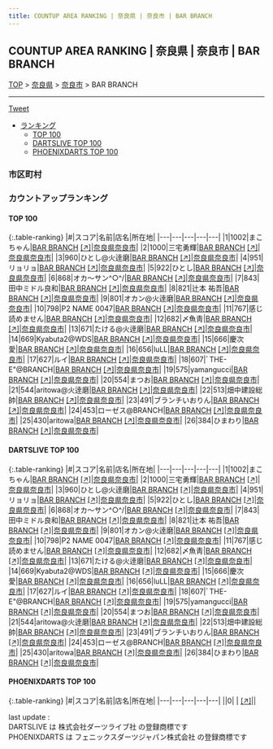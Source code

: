 ```yaml
---
title: COUNTUP AREA RANKING | 奈良県 | 奈良市 | BAR BRANCH
---
```

## COUNTUP AREA RANKING | 奈良県 | 奈良市 | BAR BRANCH

[TOP](/darts/rank/) > [奈良県](/darts/rank/奈良県/) > [奈良市](/darts/rank/奈良県/奈良市/) > BAR BRANCH

___

<a href="https://twitter.com/share?ref_src=twsrc%5Etfw" data-text="COUNTUP AREA RANKING | 奈良県奈良市BAR BRANCH" class="twitter-share-button" data-hashtags="DARTSLIVE,PHOENIXDARTS,darts,ダーツ" data-show-count="false">Tweet</a>

* [ランキング](#カウントアップランキング)
    * [TOP 100](#top-100)
    * [DARTSLIVE TOP 100](#dartslive-top-100)
    * [PHOENIXDARTS TOP 100](#phoenixdarts-top-100)

### 市区町村

<ul>

</ul>

### カウントアップランキング

#### TOP 100



{:.table-ranking}
|#|スコア|名前|店名|所在地|
|---|---|---|---|---|
|1|1002|<span class="rank-name-dl">まこちゃん</span>|<a href="/darts/rank/shops/e49548f4bea65ee128032249b44395af.html">BAR BRANCH</a> <a href="https://search.dartslive.com/jp/shop/e49548f4bea65ee128032249b44395af">[↗]</a>|<a href="/darts/rank/奈良県/奈良市">奈良県奈良市</a>|
|2|1000|<span class="rank-name-dl">三宅勇輝</span>|<a href="/darts/rank/shops/e49548f4bea65ee128032249b44395af.html">BAR BRANCH</a> <a href="https://search.dartslive.com/jp/shop/e49548f4bea65ee128032249b44395af">[↗]</a>|<a href="/darts/rank/奈良県/奈良市">奈良県奈良市</a>|
|3|960|<span class="rank-name-dl">ひとし@火逹磨</span>|<a href="/darts/rank/shops/e49548f4bea65ee128032249b44395af.html">BAR BRANCH</a> <a href="https://search.dartslive.com/jp/shop/e49548f4bea65ee128032249b44395af">[↗]</a>|<a href="/darts/rank/奈良県/奈良市">奈良県奈良市</a>|
|4|951|<span class="rank-name-dl">リョリョ</span>|<a href="/darts/rank/shops/e49548f4bea65ee128032249b44395af.html">BAR BRANCH</a> <a href="https://search.dartslive.com/jp/shop/e49548f4bea65ee128032249b44395af">[↗]</a>|<a href="/darts/rank/奈良県/奈良市">奈良県奈良市</a>|
|5|922|<span class="rank-name-dl">ひとし</span>|<a href="/darts/rank/shops/e49548f4bea65ee128032249b44395af.html">BAR BRANCH</a> <a href="https://search.dartslive.com/jp/shop/e49548f4bea65ee128032249b44395af">[↗]</a>|<a href="/darts/rank/奈良県/奈良市">奈良県奈良市</a>|
|6|868|<span class="rank-name-dl">オカ～サン^○^/</span>|<a href="/darts/rank/shops/e49548f4bea65ee128032249b44395af.html">BAR BRANCH</a> <a href="https://search.dartslive.com/jp/shop/e49548f4bea65ee128032249b44395af">[↗]</a>|<a href="/darts/rank/奈良県/奈良市">奈良県奈良市</a>|
|7|843|<span class="rank-name-dl">田中ミドル良和</span>|<a href="/darts/rank/shops/e49548f4bea65ee128032249b44395af.html">BAR BRANCH</a> <a href="https://search.dartslive.com/jp/shop/e49548f4bea65ee128032249b44395af">[↗]</a>|<a href="/darts/rank/奈良県/奈良市">奈良県奈良市</a>|
|8|821|<span class="rank-name-dl">辻本 祐吾</span>|<a href="/darts/rank/shops/e49548f4bea65ee128032249b44395af.html">BAR BRANCH</a> <a href="https://search.dartslive.com/jp/shop/e49548f4bea65ee128032249b44395af">[↗]</a>|<a href="/darts/rank/奈良県/奈良市">奈良県奈良市</a>|
|9|801|<span class="rank-name-dl">オカン@火逹磨</span>|<a href="/darts/rank/shops/e49548f4bea65ee128032249b44395af.html">BAR BRANCH</a> <a href="https://search.dartslive.com/jp/shop/e49548f4bea65ee128032249b44395af">[↗]</a>|<a href="/darts/rank/奈良県/奈良市">奈良県奈良市</a>|
|10|798|<span class="rank-name-dl">P2 NAME 0047</span>|<a href="/darts/rank/shops/e49548f4bea65ee128032249b44395af.html">BAR BRANCH</a> <a href="https://search.dartslive.com/jp/shop/e49548f4bea65ee128032249b44395af">[↗]</a>|<a href="/darts/rank/奈良県/奈良市">奈良県奈良市</a>|
|11|767|<span class="rank-name-dl">感じ読めません</span>|<a href="/darts/rank/shops/e49548f4bea65ee128032249b44395af.html">BAR BRANCH</a> <a href="https://search.dartslive.com/jp/shop/e49548f4bea65ee128032249b44395af">[↗]</a>|<a href="/darts/rank/奈良県/奈良市">奈良県奈良市</a>|
|12|682|<span class="rank-name-dl">〆魚靑</span>|<a href="/darts/rank/shops/e49548f4bea65ee128032249b44395af.html">BAR BRANCH</a> <a href="https://search.dartslive.com/jp/shop/e49548f4bea65ee128032249b44395af">[↗]</a>|<a href="/darts/rank/奈良県/奈良市">奈良県奈良市</a>|
|13|671|<span class="rank-name-dl">たける@火逹磨</span>|<a href="/darts/rank/shops/e49548f4bea65ee128032249b44395af.html">BAR BRANCH</a> <a href="https://search.dartslive.com/jp/shop/e49548f4bea65ee128032249b44395af">[↗]</a>|<a href="/darts/rank/奈良県/奈良市">奈良県奈良市</a>|
|14|669|<span class="rank-name-dl">Kyabuta2@WDS</span>|<a href="/darts/rank/shops/e49548f4bea65ee128032249b44395af.html">BAR BRANCH</a> <a href="https://search.dartslive.com/jp/shop/e49548f4bea65ee128032249b44395af">[↗]</a>|<a href="/darts/rank/奈良県/奈良市">奈良県奈良市</a>|
|15|666|<span class="rank-name-dl">慶次愛</span>|<a href="/darts/rank/shops/e49548f4bea65ee128032249b44395af.html">BAR BRANCH</a> <a href="https://search.dartslive.com/jp/shop/e49548f4bea65ee128032249b44395af">[↗]</a>|<a href="/darts/rank/奈良県/奈良市">奈良県奈良市</a>|
|16|656|<span class="rank-name-dl">luLL</span>|<a href="/darts/rank/shops/e49548f4bea65ee128032249b44395af.html">BAR BRANCH</a> <a href="https://search.dartslive.com/jp/shop/e49548f4bea65ee128032249b44395af">[↗]</a>|<a href="/darts/rank/奈良県/奈良市">奈良県奈良市</a>|
|17|627|<span class="rank-name-dl">ルイ</span>|<a href="/darts/rank/shops/e49548f4bea65ee128032249b44395af.html">BAR BRANCH</a> <a href="https://search.dartslive.com/jp/shop/e49548f4bea65ee128032249b44395af">[↗]</a>|<a href="/darts/rank/奈良県/奈良市">奈良県奈良市</a>|
|18|607|<span class="rank-name-dl">ﾞTHE-E&quot;@BRANCH</span>|<a href="/darts/rank/shops/e49548f4bea65ee128032249b44395af.html">BAR BRANCH</a> <a href="https://search.dartslive.com/jp/shop/e49548f4bea65ee128032249b44395af">[↗]</a>|<a href="/darts/rank/奈良県/奈良市">奈良県奈良市</a>|
|19|575|<span class="rank-name-dl">yamangucci</span>|<a href="/darts/rank/shops/e49548f4bea65ee128032249b44395af.html">BAR BRANCH</a> <a href="https://search.dartslive.com/jp/shop/e49548f4bea65ee128032249b44395af">[↗]</a>|<a href="/darts/rank/奈良県/奈良市">奈良県奈良市</a>|
|20|554|<span class="rank-name-dl">まつお</span>|<a href="/darts/rank/shops/e49548f4bea65ee128032249b44395af.html">BAR BRANCH</a> <a href="https://search.dartslive.com/jp/shop/e49548f4bea65ee128032249b44395af">[↗]</a>|<a href="/darts/rank/奈良県/奈良市">奈良県奈良市</a>|
|21|544|<span class="rank-name-dl">aritowa@火逹磨</span>|<a href="/darts/rank/shops/e49548f4bea65ee128032249b44395af.html">BAR BRANCH</a> <a href="https://search.dartslive.com/jp/shop/e49548f4bea65ee128032249b44395af">[↗]</a>|<a href="/darts/rank/奈良県/奈良市">奈良県奈良市</a>|
|22|513|<span class="rank-name-dl">畑中建設総帥</span>|<a href="/darts/rank/shops/e49548f4bea65ee128032249b44395af.html">BAR BRANCH</a> <a href="https://search.dartslive.com/jp/shop/e49548f4bea65ee128032249b44395af">[↗]</a>|<a href="/darts/rank/奈良県/奈良市">奈良県奈良市</a>|
|23|491|<span class="rank-name-dl">ブランチいおりん</span>|<a href="/darts/rank/shops/e49548f4bea65ee128032249b44395af.html">BAR BRANCH</a> <a href="https://search.dartslive.com/jp/shop/e49548f4bea65ee128032249b44395af">[↗]</a>|<a href="/darts/rank/奈良県/奈良市">奈良県奈良市</a>|
|24|453|<span class="rank-name-dl">ローゼス@BRANCH</span>|<a href="/darts/rank/shops/e49548f4bea65ee128032249b44395af.html">BAR BRANCH</a> <a href="https://search.dartslive.com/jp/shop/e49548f4bea65ee128032249b44395af">[↗]</a>|<a href="/darts/rank/奈良県/奈良市">奈良県奈良市</a>|
|25|430|<span class="rank-name-dl">aritowa</span>|<a href="/darts/rank/shops/e49548f4bea65ee128032249b44395af.html">BAR BRANCH</a> <a href="https://search.dartslive.com/jp/shop/e49548f4bea65ee128032249b44395af">[↗]</a>|<a href="/darts/rank/奈良県/奈良市">奈良県奈良市</a>|
|26|384|<span class="rank-name-dl">ひまわり</span>|<a href="/darts/rank/shops/e49548f4bea65ee128032249b44395af.html">BAR BRANCH</a> <a href="https://search.dartslive.com/jp/shop/e49548f4bea65ee128032249b44395af">[↗]</a>|<a href="/darts/rank/奈良県/奈良市">奈良県奈良市</a>|


#### DARTSLIVE TOP 100



{:.table-ranking}
|#|スコア|名前|店名|所在地|
|---|---|---|---|---|
|1|1002|<span class="rank-name-dl">まこちゃん</span>|<a href="/darts/rank/shops/e49548f4bea65ee128032249b44395af.html">BAR BRANCH</a> <a href="https://search.dartslive.com/jp/shop/e49548f4bea65ee128032249b44395af">[↗]</a>|<a href="/darts/rank/奈良県/奈良市">奈良県奈良市</a>|
|2|1000|<span class="rank-name-dl">三宅勇輝</span>|<a href="/darts/rank/shops/e49548f4bea65ee128032249b44395af.html">BAR BRANCH</a> <a href="https://search.dartslive.com/jp/shop/e49548f4bea65ee128032249b44395af">[↗]</a>|<a href="/darts/rank/奈良県/奈良市">奈良県奈良市</a>|
|3|960|<span class="rank-name-dl">ひとし@火逹磨</span>|<a href="/darts/rank/shops/e49548f4bea65ee128032249b44395af.html">BAR BRANCH</a> <a href="https://search.dartslive.com/jp/shop/e49548f4bea65ee128032249b44395af">[↗]</a>|<a href="/darts/rank/奈良県/奈良市">奈良県奈良市</a>|
|4|951|<span class="rank-name-dl">リョリョ</span>|<a href="/darts/rank/shops/e49548f4bea65ee128032249b44395af.html">BAR BRANCH</a> <a href="https://search.dartslive.com/jp/shop/e49548f4bea65ee128032249b44395af">[↗]</a>|<a href="/darts/rank/奈良県/奈良市">奈良県奈良市</a>|
|5|922|<span class="rank-name-dl">ひとし</span>|<a href="/darts/rank/shops/e49548f4bea65ee128032249b44395af.html">BAR BRANCH</a> <a href="https://search.dartslive.com/jp/shop/e49548f4bea65ee128032249b44395af">[↗]</a>|<a href="/darts/rank/奈良県/奈良市">奈良県奈良市</a>|
|6|868|<span class="rank-name-dl">オカ～サン^○^/</span>|<a href="/darts/rank/shops/e49548f4bea65ee128032249b44395af.html">BAR BRANCH</a> <a href="https://search.dartslive.com/jp/shop/e49548f4bea65ee128032249b44395af">[↗]</a>|<a href="/darts/rank/奈良県/奈良市">奈良県奈良市</a>|
|7|843|<span class="rank-name-dl">田中ミドル良和</span>|<a href="/darts/rank/shops/e49548f4bea65ee128032249b44395af.html">BAR BRANCH</a> <a href="https://search.dartslive.com/jp/shop/e49548f4bea65ee128032249b44395af">[↗]</a>|<a href="/darts/rank/奈良県/奈良市">奈良県奈良市</a>|
|8|821|<span class="rank-name-dl">辻本 祐吾</span>|<a href="/darts/rank/shops/e49548f4bea65ee128032249b44395af.html">BAR BRANCH</a> <a href="https://search.dartslive.com/jp/shop/e49548f4bea65ee128032249b44395af">[↗]</a>|<a href="/darts/rank/奈良県/奈良市">奈良県奈良市</a>|
|9|801|<span class="rank-name-dl">オカン@火逹磨</span>|<a href="/darts/rank/shops/e49548f4bea65ee128032249b44395af.html">BAR BRANCH</a> <a href="https://search.dartslive.com/jp/shop/e49548f4bea65ee128032249b44395af">[↗]</a>|<a href="/darts/rank/奈良県/奈良市">奈良県奈良市</a>|
|10|798|<span class="rank-name-dl">P2 NAME 0047</span>|<a href="/darts/rank/shops/e49548f4bea65ee128032249b44395af.html">BAR BRANCH</a> <a href="https://search.dartslive.com/jp/shop/e49548f4bea65ee128032249b44395af">[↗]</a>|<a href="/darts/rank/奈良県/奈良市">奈良県奈良市</a>|
|11|767|<span class="rank-name-dl">感じ読めません</span>|<a href="/darts/rank/shops/e49548f4bea65ee128032249b44395af.html">BAR BRANCH</a> <a href="https://search.dartslive.com/jp/shop/e49548f4bea65ee128032249b44395af">[↗]</a>|<a href="/darts/rank/奈良県/奈良市">奈良県奈良市</a>|
|12|682|<span class="rank-name-dl">〆魚靑</span>|<a href="/darts/rank/shops/e49548f4bea65ee128032249b44395af.html">BAR BRANCH</a> <a href="https://search.dartslive.com/jp/shop/e49548f4bea65ee128032249b44395af">[↗]</a>|<a href="/darts/rank/奈良県/奈良市">奈良県奈良市</a>|
|13|671|<span class="rank-name-dl">たける@火逹磨</span>|<a href="/darts/rank/shops/e49548f4bea65ee128032249b44395af.html">BAR BRANCH</a> <a href="https://search.dartslive.com/jp/shop/e49548f4bea65ee128032249b44395af">[↗]</a>|<a href="/darts/rank/奈良県/奈良市">奈良県奈良市</a>|
|14|669|<span class="rank-name-dl">Kyabuta2@WDS</span>|<a href="/darts/rank/shops/e49548f4bea65ee128032249b44395af.html">BAR BRANCH</a> <a href="https://search.dartslive.com/jp/shop/e49548f4bea65ee128032249b44395af">[↗]</a>|<a href="/darts/rank/奈良県/奈良市">奈良県奈良市</a>|
|15|666|<span class="rank-name-dl">慶次愛</span>|<a href="/darts/rank/shops/e49548f4bea65ee128032249b44395af.html">BAR BRANCH</a> <a href="https://search.dartslive.com/jp/shop/e49548f4bea65ee128032249b44395af">[↗]</a>|<a href="/darts/rank/奈良県/奈良市">奈良県奈良市</a>|
|16|656|<span class="rank-name-dl">luLL</span>|<a href="/darts/rank/shops/e49548f4bea65ee128032249b44395af.html">BAR BRANCH</a> <a href="https://search.dartslive.com/jp/shop/e49548f4bea65ee128032249b44395af">[↗]</a>|<a href="/darts/rank/奈良県/奈良市">奈良県奈良市</a>|
|17|627|<span class="rank-name-dl">ルイ</span>|<a href="/darts/rank/shops/e49548f4bea65ee128032249b44395af.html">BAR BRANCH</a> <a href="https://search.dartslive.com/jp/shop/e49548f4bea65ee128032249b44395af">[↗]</a>|<a href="/darts/rank/奈良県/奈良市">奈良県奈良市</a>|
|18|607|<span class="rank-name-dl">ﾞTHE-E&quot;@BRANCH</span>|<a href="/darts/rank/shops/e49548f4bea65ee128032249b44395af.html">BAR BRANCH</a> <a href="https://search.dartslive.com/jp/shop/e49548f4bea65ee128032249b44395af">[↗]</a>|<a href="/darts/rank/奈良県/奈良市">奈良県奈良市</a>|
|19|575|<span class="rank-name-dl">yamangucci</span>|<a href="/darts/rank/shops/e49548f4bea65ee128032249b44395af.html">BAR BRANCH</a> <a href="https://search.dartslive.com/jp/shop/e49548f4bea65ee128032249b44395af">[↗]</a>|<a href="/darts/rank/奈良県/奈良市">奈良県奈良市</a>|
|20|554|<span class="rank-name-dl">まつお</span>|<a href="/darts/rank/shops/e49548f4bea65ee128032249b44395af.html">BAR BRANCH</a> <a href="https://search.dartslive.com/jp/shop/e49548f4bea65ee128032249b44395af">[↗]</a>|<a href="/darts/rank/奈良県/奈良市">奈良県奈良市</a>|
|21|544|<span class="rank-name-dl">aritowa@火逹磨</span>|<a href="/darts/rank/shops/e49548f4bea65ee128032249b44395af.html">BAR BRANCH</a> <a href="https://search.dartslive.com/jp/shop/e49548f4bea65ee128032249b44395af">[↗]</a>|<a href="/darts/rank/奈良県/奈良市">奈良県奈良市</a>|
|22|513|<span class="rank-name-dl">畑中建設総帥</span>|<a href="/darts/rank/shops/e49548f4bea65ee128032249b44395af.html">BAR BRANCH</a> <a href="https://search.dartslive.com/jp/shop/e49548f4bea65ee128032249b44395af">[↗]</a>|<a href="/darts/rank/奈良県/奈良市">奈良県奈良市</a>|
|23|491|<span class="rank-name-dl">ブランチいおりん</span>|<a href="/darts/rank/shops/e49548f4bea65ee128032249b44395af.html">BAR BRANCH</a> <a href="https://search.dartslive.com/jp/shop/e49548f4bea65ee128032249b44395af">[↗]</a>|<a href="/darts/rank/奈良県/奈良市">奈良県奈良市</a>|
|24|453|<span class="rank-name-dl">ローゼス@BRANCH</span>|<a href="/darts/rank/shops/e49548f4bea65ee128032249b44395af.html">BAR BRANCH</a> <a href="https://search.dartslive.com/jp/shop/e49548f4bea65ee128032249b44395af">[↗]</a>|<a href="/darts/rank/奈良県/奈良市">奈良県奈良市</a>|
|25|430|<span class="rank-name-dl">aritowa</span>|<a href="/darts/rank/shops/e49548f4bea65ee128032249b44395af.html">BAR BRANCH</a> <a href="https://search.dartslive.com/jp/shop/e49548f4bea65ee128032249b44395af">[↗]</a>|<a href="/darts/rank/奈良県/奈良市">奈良県奈良市</a>|
|26|384|<span class="rank-name-dl">ひまわり</span>|<a href="/darts/rank/shops/e49548f4bea65ee128032249b44395af.html">BAR BRANCH</a> <a href="https://search.dartslive.com/jp/shop/e49548f4bea65ee128032249b44395af">[↗]</a>|<a href="/darts/rank/奈良県/奈良市">奈良県奈良市</a>|


#### PHOENIXDARTS TOP 100



{:.table-ranking}
|#|スコア|名前|店名|所在地|
|---|---|---|---|---|
||0|<span class="rank-name-dl"> </span>|<a href="/darts/rank/shops/.html"></a> <a href="">[↗]</a>|<a href="/darts/rank//"></a>|


<div class="footer border-top border-gray-light mt-5 pt-3 text-right text-gray">
    last update : <span style="font-weight: italic" id="foot_last_modified"></span><br />
    DARTSLIVE は 株式会社ダーツライブ社 の登録商標です<br />
    PHOENIXDARTS は フェニックスダーツジャパン株式会社 の登録商標です<br />
</div>

<script src="https://cdnjs.cloudflare.com/ajax/libs/jquery.tablesorter/2.31.3/js/jquery.tablesorter.min.js" integrity="sha512-qzgd5cYSZcosqpzpn7zF2ZId8f/8CHmFKZ8j7mU4OUXTNRd5g+ZHBPsgKEwoqxCtdQvExE5LprwwPAgoicguNg==" crossorigin="anonymous" referrerpolicy="no-referrer"></script>
<link rel="stylesheet" href="https://cdnjs.cloudflare.com/ajax/libs/jquery.tablesorter/2.31.3/css/theme.default.min.css" integrity="sha512-wghhOJkjQX0Lh3NSWvNKeZ0ZpNn+SPVXX1Qyc9OCaogADktxrBiBdKGDoqVUOyhStvMBmJQ8ZdMHiR3wuEq8+w==" crossorigin="anonymous" referrerpolicy="no-referrer" />
<script>
$(function() {
    $(".table-ranking").tablesorter({sortList:[[0, 0]]});
    $("#foot_last_modified").text(formatDate(new Date(document.lastModified), 'yyyy-MM-dd HH:mm:ss'));
});
</script>

<script async src="https://platform.twitter.com/widgets.js" charset="utf-8"></script>